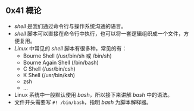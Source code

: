 ## 0x41 概论

- $shell$ 是我们通过命令行与操作系统沟通的语言。
- $shell$ 脚本可以直接在命令行中执行，也可以将一套逻辑组织成一个文件，方便复用。
- $Linux$ 中常见的 $shell$ 脚本有很多种，常见的有：
  - Bourne Shell (/usr/bin/sh 或 /bin/sh)
  - Bourne Again Shell (/bin/bash)
  - C Shell (/usr/bin/csh)
  - K Shell (/usr/bin/ksh)
  - zsh
  - …
- Linux 系统中一般默认使用 $bash$，所以接下来讲解 $bash$ 中的语法。
- 文件开头需要写 `#! /bin/bash`，指明 $bash$ 为脚本解释器。
